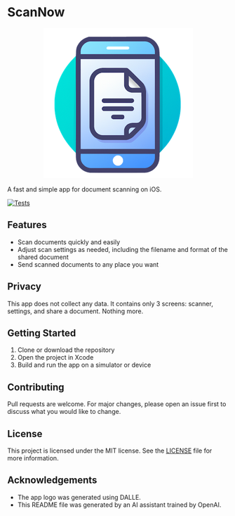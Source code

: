 # ScanNow

<p align="center">
  <img src="logo.png" alt="App logo">
</p>

A fast and simple app for document scanning on iOS.

[![Tests](https://github.com/WezSieTato/ScanNow/workflows/Tests/badge.svg)](https://github.com/WezSieTato/ScanNow/actions?query=workflow%3ATests)

## Features

- Scan documents quickly and easily
- Adjust scan settings as needed, including the filename and format of the shared document
- Send scanned documents to any place you want

## Privacy

This app does not collect any data. It contains only 3 screens: scanner, settings, and share a document. Nothing more.

## Getting Started

1. Clone or download the repository
2. Open the project in Xcode
3. Build and run the app on a simulator or device

## Contributing

Pull requests are welcome. For major changes, please open an issue first to discuss what you would like to change.

## License

This project is licensed under the MIT license. See the [LICENSE](LICENSE) file for more information.

## Acknowledgements

- The app logo was generated using DALLE.
- This README file was generated by an AI assistant trained by OpenAI.
